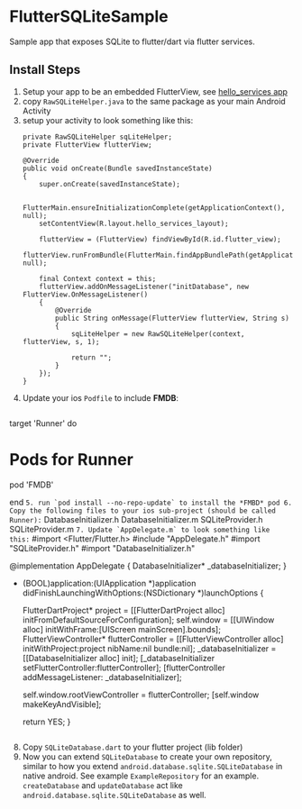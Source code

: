 # FlutterSQLiteSample
Sample app that exposes SQLite to flutter/dart via flutter services.

## Install Steps
1. Setup your app to be an embedded FlutterView, see [hello_services app](https://github.com/flutter/flutter/tree/master/examples/hello_services)
2. copy `RawSQLiteHelper.java` to the same package as your main Android Activity
3. setup your activity to look something like this:
    ```
    private RawSQLiteHelper sqLiteHelper;
    private FlutterView flutterView;

    @Override
    public void onCreate(Bundle savedInstanceState)
    {
        super.onCreate(savedInstanceState);

        FlutterMain.ensureInitializationComplete(getApplicationContext(), null);
        setContentView(R.layout.hello_services_layout);

        flutterView = (FlutterView) findViewById(R.id.flutter_view);
        flutterView.runFromBundle(FlutterMain.findAppBundlePath(getApplicationContext()), null);

        final Context context = this;
        flutterView.addOnMessageListener("initDatabase", new FlutterView.OnMessageListener()
        {
            @Override
            public String onMessage(FlutterView flutterView, String s)
            {
                sqLiteHelper = new RawSQLiteHelper(context, flutterView, s, 1);

                return "";
            }
        });
    }
    ```
4. Update your ios `Podfile` to include **FMDB**:
    ```
target 'Runner' do

  # Pods for Runner
  pod 'FMDB'

end
    ```
5. run `pod install --no-repo-update` to install the *FMBD* pod
6. Copy the following files to your ios sub-project (should be called Runner):
    ```
DatabaseInitializer.h
DatabaseInitializer.m
SQLiteProvider.h
SQLiteProvider.m
    ```
7. Update `AppDelegate.m` to look something like this:
    ```
#import <Flutter/Flutter.h>
#include "AppDelegate.h"
#import "SQLiteProvider.h"
#import "DatabaseInitializer.h"

@implementation AppDelegate {
    DatabaseInitializer* _databaseInitializer;
}

- (BOOL)application:(UIApplication *)application didFinishLaunchingWithOptions:(NSDictionary *)launchOptions {

    FlutterDartProject* project = [[FlutterDartProject alloc] initFromDefaultSourceForConfiguration];
    self.window = [[UIWindow alloc] initWithFrame:[UIScreen mainScreen].bounds];
    FlutterViewController* flutterController = [[FlutterViewController alloc] initWithProject:project
                                                                                      nibName:nil
                                                                                       bundle:nil];
    _databaseInitializer = [[DatabaseInitializer alloc] init];
    [_databaseInitializer setFlutterController:flutterController];
    [flutterController addMessageListener: _databaseInitializer];

    self.window.rootViewController = flutterController;
    [self.window makeKeyAndVisible];

    return YES;
}
    ```
8. Copy `SQLiteDatabase.dart` to your flutter project (lib folder)
9. Now you can extend `SQLiteDatabase` to create your own repository, similar to how you extend `android.database.sqlite.SQLiteDatabase` in native android.  See example `ExampleRepository` for an example.  `createDatabase` and `updateDatabase` act like `android.database.sqlite.SQLiteDatabase` as well.

